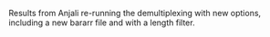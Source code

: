 Results from Anjali re-running the demultiplexing with new options, including a
new bararr file and with a length filter.
